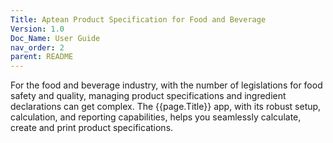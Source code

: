 ```yaml
---
Title: Aptean Product Specification for Food and Beverage
Version: 1.0
Doc_Name: User Guide
nav_order: 2
parent: README
---
```


For the food and beverage industry, with the number of legislations for food safety and quality, managing product specifications and ingredient declarations can get complex.
The {{page.Title}} app, with its robust setup, calculation, and reporting capabilities, helps you seamlessly calculate, create and print product specifications.

